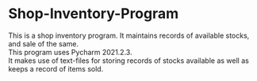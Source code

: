 # Shop-Inventory-Program
This is a shop inventory program. It maintains records of available stocks, and sale of the same.  
This program uses Pycharm 2021.2.3.   
It makes use of text-files for storing records of stocks available as well as keeps a record of items sold.
